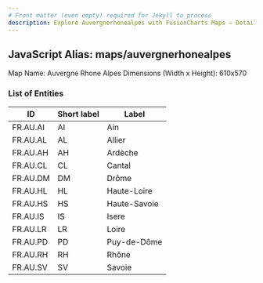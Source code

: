```yaml
---
# Front matter (even empty) required for Jekyll to process
description: Explore Auvergnerhonealpes with FusionCharts Maps – Detailed features for seamless integration. Try now & enhance your data visualization today! 
---
```


## JavaScript Alias: maps/auvergnerhonealpes

Map Name: Auvergne Rhone Alpes
Dimensions (Width x Height): 610x570

### List of Entities

| ID       | Short label | Label        |
| -------- | ----------- | ------------ |
| FR.AU.AI | AI          | Ain          |
| FR.AU.AL | AL          | Allier       |
| FR.AU.AH | AH          | Ardèche      |
| FR.AU.CL | CL          | Cantal       |
| FR.AU.DM | DM          | Drôme        |
| FR.AU.HL | HL          | Haute-Loire  |
| FR.AU.HS | HS          | Haute-Savoie |
| FR.AU.IS | IS          | Isere        |
| FR.AU.LR | LR          | Loire        |
| FR.AU.PD | PD          | Puy-de-Dôme  |
| FR.AU.RH | RH          | Rhône        |
| FR.AU.SV | SV          | Savoie       |
